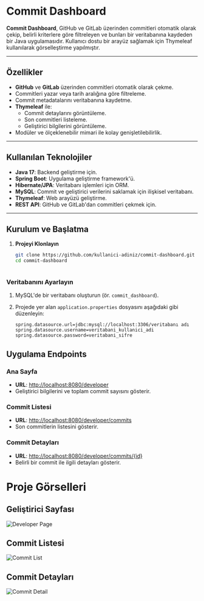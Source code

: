 # Commit Dashboard

**Commit Dashboard**, GitHub ve GitLab üzerinden commitleri otomatik olarak çekip, belirli kriterlere göre filtreleyen ve bunları bir veritabanına kaydeden bir Java uygulamasıdır. Kullanıcı dostu bir arayüz sağlamak için Thymeleaf kullanılarak görselleştirme yapılmıştır.

---

## Özellikler

- **GitHub** ve **GitLab** üzerinden commitleri otomatik olarak çekme.
- Commitleri yazar veya tarih aralığına göre filtreleme.
- Commit metadatalarını veritabanına kaydetme.
- **Thymeleaf** ile:
  - Commit detaylarını görüntüleme.
  - Son commitleri listeleme.
  - Geliştirici bilgilerini görüntüleme.
- Modüler ve ölçeklenebilir mimari ile kolay genişletilebilirlik.

---

## Kullanılan Teknolojiler

- **Java 17**: Backend geliştirme için.
- **Spring Boot**: Uygulama geliştirme framework'ü.
- **Hibernate/JPA**: Veritabanı işlemleri için ORM.
- **MySQL**: Commit ve geliştirici verilerini saklamak için ilişkisel veritabanı.
- **Thymeleaf**: Web arayüzü geliştirme.
- **REST API**: GitHub ve GitLab'dan commitleri çekmek için.

---

## Kurulum ve Başlatma

1. **Projeyi Klonlayın**
   ```bash
   git clone https://github.com/kullanici-adiniz/commit-dashboard.git
   cd commit-dashboard
  
### Veritabanını Ayarlayın

1. MySQL'de bir veritabanı oluşturun (ör. `commit_dashboard`).

2. Projede yer alan `application.properties` dosyasını aşağıdaki gibi düzenleyin:
   ```properties
   spring.datasource.url=jdbc:mysql://localhost:3306/veritabanı adı
   spring.datasource.username=veritabani_kullanici_adi
   spring.datasource.password=veritabani_sifre

## Uygulama Endpoints

### Ana Sayfa

- **URL**: [http://localhost:8080/developer](http://localhost:8080/developer)  
- Geliştirici bilgilerini ve toplam commit sayısını gösterir.

### Commit Listesi

- **URL**: [http://localhost:8080/developer/commits](http://localhost:8080/developer/commits)  
- Son commitlerin listesini gösterir.

### Commit Detayları

- **URL**: [http://localhost:8080/developer/commits/{id}](http://localhost:8080/developer/commits/{id})  
- Belirli bir commit ile ilgili detayları gösterir.


# Proje Görselleri

## Geliştirici Sayfası
![Developer Page](src/main/resources/static/images/commit_detail.jpg)

## Commit Listesi
![Commit List](src/main/resources/static/images/commit_list.jpg)

## Commit Detayları
![Commit Detail](src/main/resources/static/images/commit_detail.jpg)


